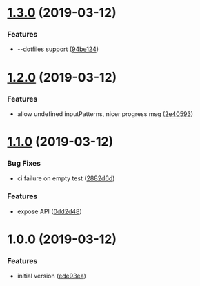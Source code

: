 # [1.3.0](https://github.com/kirillgroshkov/kpy/compare/v1.2.0...v1.3.0) (2019-03-12)


### Features

* --dotfiles support ([94be124](https://github.com/kirillgroshkov/kpy/commit/94be124))

# [1.2.0](https://github.com/kirillgroshkov/kpy/compare/v1.1.0...v1.2.0) (2019-03-12)


### Features

* allow undefined inputPatterns, nicer progress msg ([2e40593](https://github.com/kirillgroshkov/kpy/commit/2e40593))

# [1.1.0](https://github.com/kirillgroshkov/kpy/compare/v1.0.0...v1.1.0) (2019-03-12)


### Bug Fixes

* ci failure on empty test ([2882d6d](https://github.com/kirillgroshkov/kpy/commit/2882d6d))


### Features

* expose API ([0dd2d48](https://github.com/kirillgroshkov/kpy/commit/0dd2d48))

# 1.0.0 (2019-03-12)


### Features

* initial version ([ede93ea](https://github.com/kirillgroshkov/kpy/commit/ede93ea))
